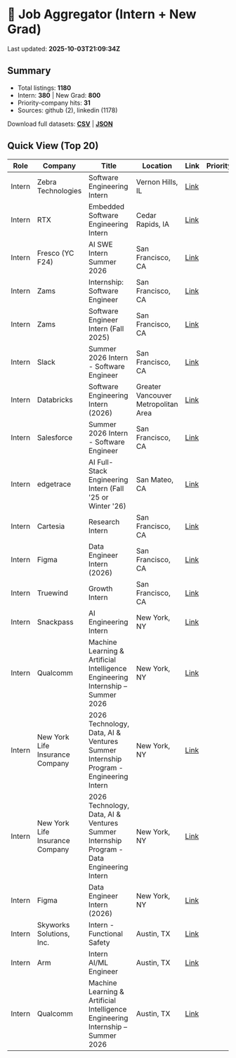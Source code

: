 # 🔎 Job Aggregator (Intern + New Grad)

Last updated: **2025-10-03T21:09:34Z**

## Summary
- Total listings: **1180**
- Intern: **380** | New Grad: **800**
- Priority-company hits: **31**
- Sources: github (2), linkedin (1178)

Download full datasets: **[CSV](data/jobs.csv)** | **[JSON](data/jobs.json)**

## Quick View (Top 20)
| Role | Company | Title | Location | Link | Priority |
|---|---|---|---|---|---|
| Intern | Zebra Technologies | Software Engineering Intern | Vernon Hills, IL | [Link](nan) |  |
| Intern | RTX | Embedded Software Engineering Intern | Cedar Rapids, IA | [Link](🔒) |  |
| Intern | Fresco (YC F24) | AI SWE Intern Summer 2026 | San Francisco, CA | [Link](https://www.linkedin.com/jobs/view/ai-swe-intern-summer-2026-at-fresco-yc-f24-4291508064?position=1&pageNum=0&refId=BoGU9idLiyLwIUgGjcoeIQ%3D%3D&trackingId=F4nCCMZOYm5tfpn7HpPR4w%3D%3D) |  |
| Intern | Zams | Internship: Software Engineer | San Francisco, CA | [Link](https://www.linkedin.com/jobs/view/internship-software-engineer-at-zams-4298412680?position=2&pageNum=0&refId=BoGU9idLiyLwIUgGjcoeIQ%3D%3D&trackingId=Xs%2FnEU6GWdzUSd6wztutSQ%3D%3D) |  |
| Intern | Zams | Software Engineer Intern (Fall 2025) | San Francisco, CA | [Link](https://www.linkedin.com/jobs/view/software-engineer-intern-fall-2025-at-zams-4301001425?position=3&pageNum=0&refId=BoGU9idLiyLwIUgGjcoeIQ%3D%3D&trackingId=0ZkC6PyOdHDUlWE00reETA%3D%3D) |  |
| Intern | Slack | Summer 2026 Intern - Software Engineer | San Francisco, CA | [Link](https://www.linkedin.com/jobs/view/summer-2026-intern-software-engineer-at-slack-4306798387?position=4&pageNum=0&refId=BoGU9idLiyLwIUgGjcoeIQ%3D%3D&trackingId=5I04TKG9UZ%2FNgmWleV2okA%3D%3D) |  |
| Intern | Databricks | Software Engineering Intern (2026) | Greater Vancouver Metropolitan Area | [Link](https://ca.linkedin.com/jobs/view/software-engineering-intern-2026-at-databricks-4297734980?position=5&pageNum=0&refId=BoGU9idLiyLwIUgGjcoeIQ%3D%3D&trackingId=%2FLiu%2Bs3sybkWkIxAXER9eg%3D%3D) |  |
| Intern | Salesforce | Summer 2026 Intern - Software Engineer | San Francisco, CA | [Link](https://www.linkedin.com/jobs/view/summer-2026-intern-software-engineer-at-salesforce-4294320515?position=6&pageNum=0&refId=BoGU9idLiyLwIUgGjcoeIQ%3D%3D&trackingId=wwcHLCahi7l12tbKuMnDfg%3D%3D) |  |
| Intern | edgetrace | AI Full-Stack Engineering Intern (Fall '25 or Winter '26) | San Mateo, CA | [Link](https://www.linkedin.com/jobs/view/ai-full-stack-engineering-intern-fall-25-or-winter-26-at-edgetrace-4300204258?position=7&pageNum=0&refId=BoGU9idLiyLwIUgGjcoeIQ%3D%3D&trackingId=6qjZMSNp8WSU%2B2HK1tUNEw%3D%3D) |  |
| Intern | Cartesia | Research Intern | San Francisco, CA | [Link](https://www.linkedin.com/jobs/view/research-intern-at-cartesia-4303223685?position=8&pageNum=0&refId=BoGU9idLiyLwIUgGjcoeIQ%3D%3D&trackingId=82mx2XgwKkXzBLdxQ10j7A%3D%3D) |  |
| Intern | Figma | Data Engineer Intern (2026) | San Francisco, CA | [Link](https://www.linkedin.com/jobs/view/data-engineer-intern-2026-at-figma-4288069099?position=9&pageNum=0&refId=BoGU9idLiyLwIUgGjcoeIQ%3D%3D&trackingId=BITu5pB2rQPa8MMohdIJ4A%3D%3D) |  |
| Intern | Truewind | Growth Intern | San Francisco, CA | [Link](https://www.linkedin.com/jobs/view/growth-intern-at-truewind-4305342971?position=10&pageNum=0&refId=BoGU9idLiyLwIUgGjcoeIQ%3D%3D&trackingId=BmRRnc1oUuN18IqOiRnHZg%3D%3D) |  |
| Intern | Snackpass | AI Engineering Intern | New York, NY | [Link](https://www.linkedin.com/jobs/view/ai-engineering-intern-at-snackpass-4305686034?position=1&pageNum=0&refId=PttUPb2sfp%2F24R5emm48YQ%3D%3D&trackingId=1HPmBVlG8o2kiPJKs7gVtg%3D%3D) |  |
| Intern | Qualcomm | Machine Learning & Artificial Intelligence Engineering Internship – Summer 2026 | New York, NY | [Link](https://www.linkedin.com/jobs/view/machine-learning-artificial-intelligence-engineering-internship-%E2%80%93-summer-2026-at-qualcomm-4294272862?position=2&pageNum=0&refId=PttUPb2sfp%2F24R5emm48YQ%3D%3D&trackingId=V%2BjH8OHP3bgY%2Bal6AueZkA%3D%3D) |  |
| Intern | New York Life Insurance Company | 2026 Technology, Data, AI & Ventures Summer Internship Program - Engineering Intern | New York, NY | [Link](https://www.linkedin.com/jobs/view/2026-technology-data-ai-ventures-summer-internship-program-engineering-intern-at-new-york-life-insurance-company-4275067519?position=3&pageNum=0&refId=PttUPb2sfp%2F24R5emm48YQ%3D%3D&trackingId=So%2Brt%2BEPExYExTWJM69mtw%3D%3D) |  |
| Intern | New York Life Insurance Company | 2026 Technology, Data, AI & Ventures Summer Internship Program - Data Engineering Intern | New York, NY | [Link](https://www.linkedin.com/jobs/view/2026-technology-data-ai-ventures-summer-internship-program-data-engineering-intern-at-new-york-life-insurance-company-4275072256?position=4&pageNum=0&refId=PttUPb2sfp%2F24R5emm48YQ%3D%3D&trackingId=%2FMUqRrD8O1CafEi%2B6dyi8Q%3D%3D) |  |
| Intern | Figma | Data Engineer Intern (2026) | New York, NY | [Link](https://www.linkedin.com/jobs/view/data-engineer-intern-2026-at-figma-4288068217?position=5&pageNum=0&refId=PttUPb2sfp%2F24R5emm48YQ%3D%3D&trackingId=7x1uOdqO%2FwNoXuXtY7jQXQ%3D%3D) |  |
| Intern | Skyworks Solutions, Inc. | Intern - Functional Safety | Austin, TX | [Link](https://www.linkedin.com/jobs/view/intern-functional-safety-at-skyworks-solutions-inc-4291355319?position=1&pageNum=0&refId=JMexf2uIIKoAwPcUJypAaA%3D%3D&trackingId=mX%2Bta0Anrsapcv71WN4THw%3D%3D) |  |
| Intern | Arm | Intern AI/ML Engineer | Austin, TX | [Link](https://www.linkedin.com/jobs/view/intern-ai-ml-engineer-at-arm-4305033304?position=2&pageNum=0&refId=JMexf2uIIKoAwPcUJypAaA%3D%3D&trackingId=Oj6Bu2r%2BEDi4v7cUK%2BC9mg%3D%3D) |  |
| Intern | Qualcomm | Machine Learning & Artificial Intelligence Engineering Internship – Summer 2026 | Austin, TX | [Link](https://www.linkedin.com/jobs/view/machine-learning-artificial-intelligence-engineering-internship-%E2%80%93-summer-2026-at-qualcomm-4294280506?position=3&pageNum=0&refId=JMexf2uIIKoAwPcUJypAaA%3D%3D&trackingId=2aRmpn2L4VtPJXp46R9VJQ%3D%3D) |  |